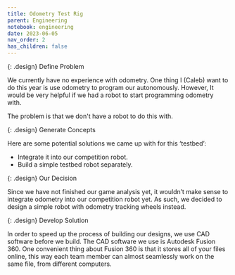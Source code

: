 ```yaml
---
title: Odometry Test Rig
parent: Engineering
notebook: engineering
date: 2023-06-05
nav_order: 2
has_children: false
---
```


{: .design}
Define Problem

We currently have no experience with odometry. One thing I (Caleb) want to do this year is use odometry to program our autonomously. However, It would be very helpful if we had a robot to start programming odometry with.

The problem is that we don't have a robot to do this with.

{: .design}
Generate Concepts

Here are some potential solutions we came up with for this ‘testbed’:

* Integrate it into our competition robot.
* Build a simple testbed robot separately.

{: .design}
Our Decision

Since we have not finished our game analysis yet, it wouldn’t make sense to integrate odometry into our competition robot yet. As such, we decided to design a simple robot with odometry tracking wheels instead.

{: .design}
Develop Solution

In order to speed up the process of building our designs, we use CAD software before we build. The CAD software we use is Autodesk Fusion 360. One convenient thing about Fusion 360 is that it stores all of your files online, this way each team member can almost seamlessly work on the same file, from different computers.
